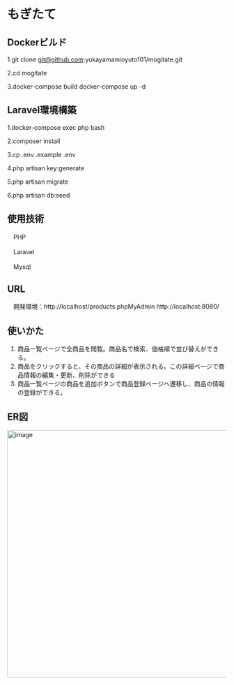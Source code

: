 # もぎたて

## Dockerビルド

1.git clone git@github.com:yukayamamioyuto101/mogitate.git

2.cd mogitate

3.docker-compose build
  docker-compose up -d

## Laravel環境構築

1.docker-compose exec php bash

2.composer install

3.cp .env .example .env

4.php artisan key:generate

5.php artisan migrate

6.php artisan db:seed


## 使用技術
　PHP
 
　Laravel
 
　Mysql
 

## URL
　開発環境：http://localhost/products
  phpMyAdmin http://localhost:8080/

## 使いかた
1.	商品一覧ページで全商品を閲覧。商品名で検索、価格順で並び替えができる。
2.	商品をクリックすると、その商品の詳細が表示される。この詳細ページで商品情報の編集・更新、削除ができる
3.	商品一覧ページの商品を追加ボタンで商品登録ページへ遷移し、商品の情報の登録ができる。

## ER図
<img width="985" height="567" alt="image" src="https://github.com/user-attachments/assets/68ad37aa-d7c2-43d5-b72b-d5369bdbb842" />


